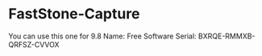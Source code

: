# FastStone-Capture

You can use this one for 9.8
Name: Free Software
Serial: BXRQE-RMMXB-QRFSZ-CVVOX
